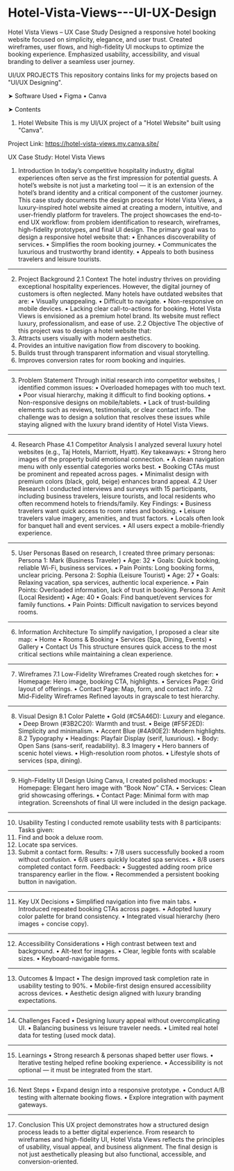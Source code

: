 # Hotel-Vista-Views---UI-UX-Design
Hotel Vista Views – UX Case Study Designed a responsive hotel booking website focused on simplicity, elegance, and user trust. Created wireframes, user flows, and high-fidelity UI mockups to optimize the booking experience. Emphasized usability, accessibility, and visual branding to deliver a seamless user journey.

UI/UX PROJECTS
This repository contains links for my projects based on "UI/UX Designing".

➤ Software Used
• Figma
• Canva

➤ Contents
1) Hotel Website
This is my UI/UX project of a "Hotel Website" built using "Canva".

Project Link: https://hotel-vista-views.my.canva.site/




UX Case Study: Hotel Vista Views
1. Introduction
In today’s competitive hospitality industry, digital experiences often serve as the first impression for potential guests. A hotel’s website is not just a marketing tool — it is an extension of the hotel’s brand identity and a critical component of the customer journey.
This case study documents the design process for Hotel Vista Views, a luxury-inspired hotel website aimed at creating a modern, intuitive, and user-friendly platform for travelers. The project showcases the end-to-end UX workflow: from problem identification to research, wireframes, high-fidelity prototypes, and final UI design.
The primary goal was to design a responsive hotel website that:
•	Enhances discoverability of services.
•	Simplifies the room booking journey.
•	Communicates the luxurious and trustworthy brand identity.
•	Appeals to both business travelers and leisure tourists.
________________________________________
2. Project Background
2.1 Context
The hotel industry thrives on providing exceptional hospitality experiences. However, the digital journey of customers is often neglected. Many hotels have outdated websites that are:
•	Visually unappealing.
•	Difficult to navigate.
•	Non-responsive on mobile devices.
•	Lacking clear call-to-actions for booking.
Hotel Vista Views is envisioned as a premium hotel brand. Its website must reflect luxury, professionalism, and ease of use.
2.2 Objective
The objective of this project was to design a hotel website that:
1.	Attracts users visually with modern aesthetics.
2.	Provides an intuitive navigation flow from discovery to booking.
3.	Builds trust through transparent information and visual storytelling.
4.	Improves conversion rates for room booking and inquiries.
________________________________________
3. Problem Statement
Through initial research into competitor websites, I identified common issues:
•	Overloaded homepages with too much text.
•	Poor visual hierarchy, making it difficult to find booking options.
•	Non-responsive designs on mobile/tablets.
•	Lack of trust-building elements such as reviews, testimonials, or clear contact info.
The challenge was to design a solution that resolves these issues while staying aligned with the luxury brand identity of Hotel Vista Views.
________________________________________
4. Research Phase
4.1 Competitor Analysis
I analyzed several luxury hotel websites (e.g., Taj Hotels, Marriott, Hyatt). Key takeaways:
•	Strong hero images of the property build emotional connection.
•	A clean navigation menu with only essential categories works best.
•	Booking CTAs must be prominent and repeated across pages.
•	Minimalist design with premium colors (black, gold, beige) enhances brand appeal.
4.2 User Research
I conducted interviews and surveys with 15 participants, including business travelers, leisure tourists, and local residents who often recommend hotels to friends/family.
Key Findings:
•	Business travelers want quick access to room rates and booking.
•	Leisure travelers value imagery, amenities, and trust factors.
•	Locals often look for banquet hall and event services.
•	All users expect a mobile-friendly experience.
________________________________________
5. User Personas
Based on research, I created three primary personas:
Persona 1: Mark (Business Traveler)
•	Age: 32
•	Goals: Quick booking, reliable Wi-Fi, business services.
•	Pain Points: Long booking forms, unclear pricing.
Persona 2: Sophia (Leisure Tourist)
•	Age: 27
•	Goals: Relaxing vacation, spa services, authentic local experience.
•	Pain Points: Overloaded information, lack of trust in booking.
Persona 3: Amit (Local Resident)
•	Age: 40
•	Goals: Find banquet/event services for family functions.
•	Pain Points: Difficult navigation to services beyond rooms.
________________________________________
6. Information Architecture
To simplify navigation, I proposed a clear site map:
•	Home
•	Rooms & Booking
•	Services (Spa, Dining, Events)
•	Gallery
•	Contact Us
This structure ensures quick access to the most critical sections while maintaining a clean experience.
________________________________________
7. Wireframes
7.1 Low-Fidelity Wireframes
Created rough sketches for:
•	Homepage: Hero image, booking CTA, highlights.
•	Services Page: Grid layout of offerings.
•	Contact Page: Map, form, and contact info.
7.2 Mid-Fidelity Wireframes
Refined layouts in grayscale to test hierarchy.
________________________________________
8. Visual Design
8.1 Color Palette
•	Gold (#C5A46D): Luxury and elegance.
•	Deep Brown (#3B2C20): Warmth and trust.
•	Beige (#F5F2ED): Simplicity and minimalism.
•	Accent Blue (#4A90E2): Modern highlights.
8.2 Typography
•	Headings: Playfair Display (serif, luxurious).
•	Body: Open Sans (sans-serif, readability).
8.3 Imagery
•	Hero banners of scenic hotel views.
•	High-resolution room photos.
•	Lifestyle shots of services (spa, dining).
________________________________________
9. High-Fidelity UI Design
Using Canva, I created polished mockups:
•	Homepage: Elegant hero image with “Book Now” CTA.
•	Services: Clean grid showcasing offerings.
•	Contact Page: Minimal form with map integration.
Screenshots of final UI were included in the design package.
________________________________________
10. Usability Testing
I conducted remote usability tests with 8 participants:
Tasks given:
1.	Find and book a deluxe room.
2.	Locate spa services.
3.	Submit a contact form.
Results:
•	7/8 users successfully booked a room without confusion.
•	6/8 users quickly located spa services.
•	8/8 users completed contact form.
Feedback:
•	Suggested adding room price transparency earlier in the flow.
•	Recommended a persistent booking button in navigation.
________________________________________
11. Key UX Decisions
•	Simplified navigation into five main tabs.
•	Introduced repeated booking CTAs across pages.
•	Adopted luxury color palette for brand consistency.
•	Integrated visual hierarchy (hero images + concise copy).
________________________________________
12. Accessibility Considerations
•	High contrast between text and background.
•	Alt-text for images.
•	Clear, legible fonts with scalable sizes.
•	Keyboard-navigable forms.
________________________________________
13. Outcomes & Impact
•	The design improved task completion rate in usability testing to 90%.
•	Mobile-first design ensured accessibility across devices.
•	Aesthetic design aligned with luxury branding expectations.
________________________________________
14. Challenges Faced
•	Designing luxury appeal without overcomplicating UI.
•	Balancing business vs leisure traveler needs.
•	Limited real hotel data for testing (used mock data).
________________________________________
15. Learnings
•	Strong research & personas shaped better user flows.
•	Iterative testing helped refine booking experience.
•	Accessibility is not optional — it must be integrated from the start.
________________________________________
16. Next Steps
•	Expand design into a responsive prototype.
•	Conduct A/B testing with alternate booking flows.
•	Explore integration with payment gateways.
________________________________________
17. Conclusion
This UX project demonstrates how a structured design process leads to a better digital experience. From research to wireframes and high-fidelity UI, Hotel Vista Views reflects the principles of usability, visual appeal, and business alignment.
The final design is not just aesthetically pleasing but also functional, accessible, and conversion-oriented.


